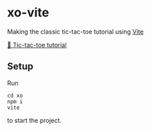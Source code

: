 # xo-vite

Making the classic tic-tac-toe tutorial using [Vite](https://vitejs.dev/)

[📝 Tic-tac-toe tutorial](https://reactjs.org/tutorial/tutorial.html)

## Setup

Run

```
cd xo
npm i
vite
```

to start the project.
